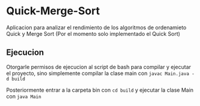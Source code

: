 # Quick-Merge-Sort

Aplicacion para analizar el rendimiento de los algoritmos de ordenamieto Quick y Merge Sort (Por el momento solo implementado el Quick Sort)

## Ejecucion

Otorgarle permisos de ejecucion al script de bash para compilar y ejecutar el proyecto, sino simplemente
compilar la clase main con `javac Main.java -d build`

Posteriormente entrar a la carpeta bin con `cd build` y ejecutar la clase Main con `java Main`
